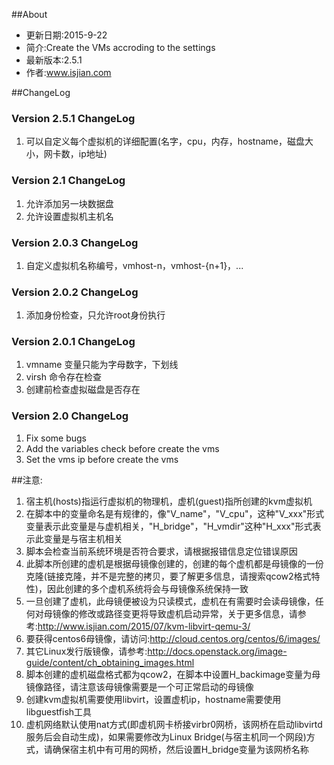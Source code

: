 ##About
- 更新日期:2015-9-22
- 简介:Create the VMs accroding to the settings
- 最新版本:2.5.1
- 作者:www.isjian.com

##ChangeLog
### Version 2.5.1 ChangeLog
1. 可以自定义每个虚拟机的详细配置(名字，cpu，内存，hostname，磁盘大小，网卡数，ip地址)

### Version 2.1 ChangeLog
1. 允许添加另一块数据盘
2. 允许设置虚拟机主机名

### Version 2.0.3 ChangeLog
1. 自定义虚拟机名称编号，vmhost-n，vmhost-{n+1}，...

### Version 2.0.2 ChangeLog
1. 添加身份检查，只允许root身份执行

### Version 2.0.1 ChangeLog
1. vmname 变量只能为字母数字，下划线
2. virsh 命令存在检查
3. 创建前检查虚拟磁盘是否存在

### Version 2.0 ChangeLog
1. Fix some bugs
2. Add the variables check before create the vms
3. Set the vms ip before create the vms

##注意:
1. 宿主机(hosts)指运行虚拟机的物理机，虚机(guest)指所创建的kvm虚拟机
2. 在脚本中的变量命名是有规律的，像"V_name"，"V_cpu"，这种"V_xxx"形式变量表示此变量是与虚机相关，"H_bridge"，"H_vmdir"这种"H_xxx"形式表示此变量是与宿主机相关
3. 脚本会检查当前系统环境是否符合要求，请根据报错信息定位错误原因
4. 此脚本所创建的虚机是根据母镜像创建的，创建的每个虚机都是母镜像的一份克隆(链接克隆，并不是完整的拷贝，要了解更多信息，请搜索qcow2格式特性)，因此创建的多个虚机系统将会与母镜像系统保持一致
5. 一旦创建了虚机，此母镜便被设为只读模式，虚机在有需要时会读母镜像，任何对母镜像的修改或路径变更将导致虚机启动异常，关于更多信息，请参考:http://www.isjian.com/2015/07/kvm-libvirt-qemu-3/
6. 要获得centos6母镜像，请访问:http://cloud.centos.org/centos/6/images/
7. 其它Linux发行版镜像，请参考:http://docs.openstack.org/image-guide/content/ch_obtaining_images.html
8. 脚本创建的虚机磁盘格式都为qcow2，在脚本中设置H_backimage变量为母镜像路径，请注意该母镜像需要是一个可正常启动的母镜像
9. 创建kvm虚拟机需要使用libvirt，设置虚机ip，hostname需要使用libguestfish工具
10. 虚机网络默认使用nat方式(即虚机网卡桥接virbr0网桥，该网桥在启动libvirtd服务后会自动生成)，如果需要修改为Linux Bridge(与宿主机同一个网段)方式，请确保宿主机中有可用的网桥，然后设置H_bridge变量为该网桥名称
